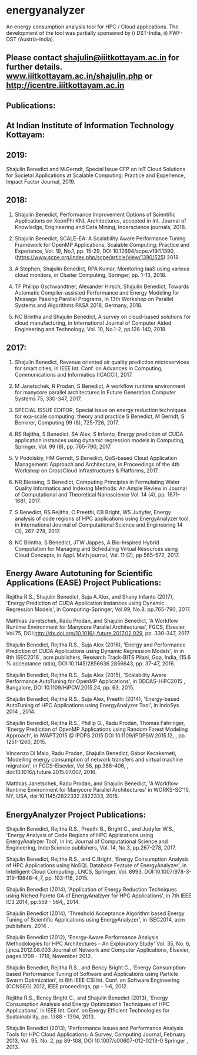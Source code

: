 # energyanalyzer
An energy consumption analysis tool for HPC / Cloud applications. The development of the tool was partially sponsored by 
i) DST-India, 
ii) FWF-DST (Austria-India). 

Please contact shajulin@iiitkottayam.ac.in for further details. www.iiitkottayam.ac.in/shajulin.php or http://icentre.iiitkottayam.ac.in
---------------------------------------------------------------------------------------------------
Publications: 
-------------
At Indian Institute of Information Technology Kottayam: 
-------------------------------------------------------
2019: 
-----
Shajulin Benedict and M.Gerndt, Special Issue CFP on IoT Cloud Solutions for Societal Applications at Scalable Computing: Practice and Experience, Impact Factor Journal, 2019. 

2018:
-----
1. Shajulin Benedict, Performance Improvement Options of Scientific Applications on XeonPhi KNL Architectures, accepted in Int. Journal of Knowledge, Engineering and Data Mining, Inderscience journals, 2018. 

2. Shajulin Benedict, SCALE-EA: A Scalability Aware Performance Tuning Framework for OpenMP Applications, Scalable Computing: Practice and Experience, Vol. 19, No.1, pp. 15-29, DOI 10.12694/scpe.v19i1.1390, (https://www.scpe.org/index.php/scpe/article/view/1390/525) 2018. 

3. A Stephen, Shajulin Benedict, RPA Kumar, Monitoring IaaS using various cloud monitors, in Cluster Computing, Springer, pp. 1-13, 2018.

4. TF Philipp Gschwandtner, Alexander Hirsch, Shajulin Benedict, Towards Automatic Compiler-assisted Performance and Energy Modeling for Message Passing Parallel Programs, in 13th Workshop on Parallel Systems and Algorithms PASA 2018, Germany, 2018. 

5. NC Brintha and Shajulin Benedict, A survey on cloud-based solutions for cloud manufacturing, in International Journal of Computer Aided Engineering and Technology, Vol. 10, No.1-2, pp.126-140, 2018. 

2017: 
-----
1. Shajulin Benedict, Revenue oriented air quality prediction microservices for smart cities, in IEEE 
Int. Conf. on Advances in Computing, Communications and Informatics (ICACCI), 2017. 

2. M Janetschek, R Prodan, S Benedict, A workflow runtime environment for manycore parallel architectures
in Future Generation Computer Systems 75, 330-347, 2017. 

3. SPECIAL ISSUE EDITOR, Special issue on energy reduction techniques for exa-scale computing: theory and practice
S Benedict, M Gerndt, S Benkner, Computing 99 (8), 725-726, 2017. 

4. RS Rejitha, S Benedict, SA Alex, S Infanto, Energy prediction of CUDA application instances using dynamic regression models
in Computing, Springer, Vol. 99 (8), pp. 765-790, 2017. 

5. V Podolskiy, HM Gerndt, S Benedict, QoS-based Cloud Application Management: Approach and Architecture, in Proceedings of the 4th Workshop on CrossCloud Infrastructures & Platforms, 2017. 

6. NR Blessing, S Benedict, Computing Principles in Formulating Water Quality Informatics and Indexing Methods: An Ample Review
in Journal of Computational and Theoretical Nanoscience Vol. 14 (4), pp. 1671-1681, 2017. 

7. S Benedict, RS Rejitha, C Preethi, CB Bright, WS Judyfer, Energy analysis of code regions of HPC applications using EnergyAnalyzer tool, in International Journal of Computational Science and Engineering 14 (3), 267-278, 2017. 

8. NC Brintha, S Benedict, JTW Jappes, A Bio-Inspired Hybrid Computation for Managing and Scheduling Virtual Resources using Cloud Concepts, in Appl. Math journal, Vol. 11 (2), pp 565-572, 2017. 


Energy Aware Autotuning for Scientific Applications (EASE) Project Publications: 
--------------------------------------------------------------------------------

Rejitha R.S., Shajulin Benedict, Suja A.Alex, and Shany Infanto (2017), 'Energy Prediction of CUDA Application Instances using Dynamic Regression Models', in Computing-Springer, Vol.99, No.8, pp.765-790, 2017. 

Matthias Janetschek, Radu Prodan, and Shajulin Benedict, 'A Workflow Runtime Environment for Manycore Parallel Architectures', FGCS, Elsevier, Vol.75, DOI:http://dx.doi.org/10.1016/j.future.2017.02.029, pp. 330-347, 2017.

Shajulin Benedict, Rejitha R.S., Suja Alex (2016), 'Energy and Performance Prediction of CUDA Applications using Dynamic Regression Models', in in 9th ISEC2016 , acm publishers, Research Track-BITS Pilani, Goa, India, (15.6 % acceptance ratio), DOI:10.1145/2856636.2856643, pp. 37-47, 2016.

Shajulin Benedict, Rejitha R.S., Suja Alex (2015), 'Scalability Aware Performance AutoTuning for OpenMP Applications', in DDDAS-HiPC2015 , Bangalore, DOI 10.1109/HiPCW.2015.24, pp. 63, 2015.

Shajulin Benedict, Rejitha R.S., Suja Alex, Preethi (2014), 'Energy-based AutoTuning of HPC Applications using EnergyAnalyzer Tool', in IndoSys 2014 , 2014.

Shajulin Benedict, Rejitha R.S., Phillip G., Radu Prodan, Thomas Fahringer, 'Energy Prediction of OpenMP Applications using Random Forest Modeling Approach', in iWAPT2015 @ IPDPS 2015 DOI 10.1109/IPDPSW.2015.12, , pp. 1251-1260, 2015.

Vincenzo Di Maio, Radu Prodan, Shajulin Benedict, Gabor Kecskemeti, 'Modelling energy consumption of network transfers and virtual machine migration', in FGCS-Elsevier, Vol.56, pp.388-406, , doi:10.1016/j.future.2015.07.007, 2016.

Matthias Janetschek, Radu Prodan, and Shajulin Benedict, 'A Workflow Runtime Environment for Manycore Parallel Architectures' in WORKS-SC'15, NY, USA, doi:10.1145/2822332.2822333, 2015.


EnergyAnalyzer Project Publications: 
------------------------------------

Shajulin Benedict, Rejitha R.S., Preethi B., Bright C., and Judyfer W.S., 'Energy Analysis of Code Regions of HPC Applications using EnergyAnalyzer Tool', in Int. Journal of Computational Science and Engineering, InderScience publishers, Vol. 14, No.3, pp.267-278, 2017.

Shajulin Benedict, Rejitha R.S., and C.Bright, 'Energy Consumption Analysis of HPC Applications using NoSQL Database Feature of EnergyAnalyzer', in Intelligent Cloud Computing , LNCS, Springer, Vol. 8993, DOI:10.1007/978-3-319-19848-4_7, pp. 103-118, 2015.

Shajulin Benedict (2014), 'Application of Energy Reduction Techniques using Niched Pareto GA of EnergyAnalzyer for HPC Applications', in 7th IEEE IC3 2014, pp.559 - 564,, 2014.

Shajulin Benedict (2014), 'Threshold Acceptance Algorithm based Energy Tuning of Scientific Applications using EnergyAnalyzer', in ISEC2014, acm publishers, 2014 .

Shajulin Benedict (2012), 'Energy-Aware Performance Analysis Methodologies for HPC Architectures - An Exploratory Study' Vol. 35, No. 6, j.jnca.2012.08.003 Journal of Network and Computer Applications, Elsevier, pages 1709 - 1719, November 2012.

Shajulin Benedict, Rejitha R.S., and Bency Bright C., 'Energy Consumption-based Performance Tuning of Software and Applications using Particle Swarm Optimization', in 6th IEEE CSI Int. Conf. on Software Engineering (CONSEG) 2012, IEEE proceedings, pp - 1-6, 2012.

Rejitha R.S., Bency Bright C., and Shajulin Benedict (2013), 'Energy Consumption Analysis and Energy Optimization Techniques of HPC Applications', in IEEE Int. Conf. on Energy Efficient Technologies for Sustainability, pp. 1388 - 1394, 2013.

Shajulin Benedict (2013), 'Performance Issues and Performance Analysis Tools for HPC Cloud Applications: A Survey, Computing Journal, February 2013, Vol. 95, No. 2, pp 89-108, DOI 10.1007/s00607-012-0213-0 Springer , 2013.

